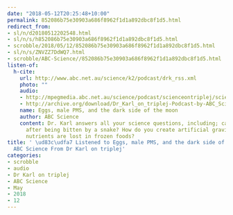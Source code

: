 ```yaml
---
date: "2018-05-12T20:25:48+10:00"
permalink: 852086b75e30903a686f8962f1d1a892dbc8f1d5.html
redirect_from:
- sl/n/d20180512202548.html
- sl/n/s/h852086b75e30903a686f8962f1d1a892dbc8f1d5.html
- scrobble/2018/05/12/852086b75e30903a686f8962f1d1a892dbc8f1d5.html
- sl/n/s/ZNVZZ7DdWQ7.html
- scrobble/ABC-Science//852086b75e30903a686f8962f1d1a892dbc8f1d5.html
listen-of:
  h-cite:
    url: http://www.abc.net.au/science/k2/podcast/drk_rss.xml
    photo: ""
    audio:
    - http://mpegmedia.abc.net.au/science/podcast/scienceontriplej/scienceontriplej20180308.mp3
    - http://archive.org/download/Dr_Karl_on_triplej-Podcast-by-ABC_Science/Eggs_male_PMS_and_the_dark_side_of_the_moon.mp3
    name: Eggs, male PMS, and the dark side of the moon
    author: ABC Science
    content: Dr. Karl answers all your science questions, including; can you breastfeed
      after being bitten by a snake? How do you create artificial gravity? How many
      nutrients are lost in frozen foods?
title: ' \ud83c\udfa7 Listened to Eggs, male PMS, and the dark side of the moon by
  ABC Science From Dr Karl on triplej'
categories:
- scrobble
- audio
- Dr Karl on triplej
- ABC Science
- May
- 2018
- 12
---
```

